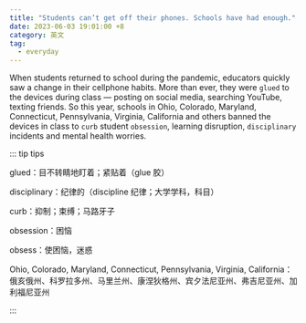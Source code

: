 ```yaml
---
title: "Students can’t get off their phones. Schools have had enough."
date: 2023-06-03 19:01:00 +8
category: 英文
tag:
  - everyday
---
```


When students returned to school during the pandemic, educators quickly saw a change in their cellphone habits. More than ever, they were `glued` to the devices during class — posting on social media, searching YouTube, texting friends. So this year, schools in Ohio, Colorado, Maryland, Connecticut, Pennsylvania, Virginia, California and others banned the devices in class to `curb` student `obsession`, learning disruption, `disciplinary` incidents and mental health worries.

::: tip tips

glued：目不转睛地盯着；紧贴着（glue 胶）

disciplinary：纪律的（discipline 纪律；大学学科，科目）

curb：抑制；束缚；马路牙子

obsession：困恼

obsess：使困恼，迷惑

Ohio, Colorado, Maryland, Connecticut, Pennsylvania, Virginia, California：俄亥俄州、科罗拉多州、马里兰州、康涅狄格州、宾夕法尼亚州、弗吉尼亚州、加利福尼亚州

:::
